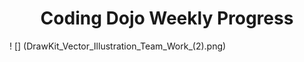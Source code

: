 <h1 align="center">Coding Dojo Weekly Progress</h1>

! [] (DrawKit_Vector_Illustration_Team_Work_(2).png)
